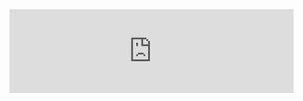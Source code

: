 <iframe src="https://www.xiehai.zone/DesignPatterns/index.html" width="100%" frameborder="0" allowfullscreen></iframe>
